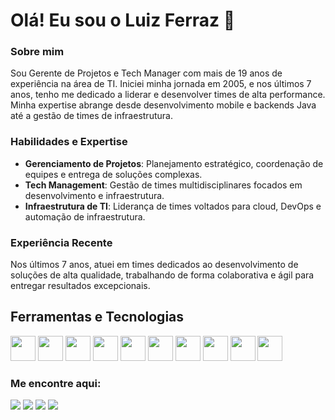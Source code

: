 # Olá! Eu sou o Luiz Ferraz 👋

### Sobre mim
Sou Gerente de Projetos e Tech Manager com mais de 19 anos de experiência na área de TI. Iniciei minha jornada em 2005, e nos últimos 7 anos, tenho me dedicado a liderar e desenvolver times de alta performance. 
Minha expertise abrange desde desenvolvimento mobile e backends Java até a gestão de times de infraestrutura.

### Habilidades e Expertise
- **Gerenciamento de Projetos**: Planejamento estratégico, coordenação de equipes e entrega de soluções complexas.
- **Tech Management**: Gestão de times multidisciplinares focados em desenvolvimento e infraestrutura.
- **Infraestrutura de TI**: Liderança de times voltados para cloud, DevOps e automação de infraestrutura.

### Experiência Recente
Nos últimos 7 anos, atuei em times dedicados ao desenvolvimento de soluções de alta qualidade, trabalhando de forma colaborativa e ágil para entregar resultados excepcionais.

## Ferramentas e Tecnologias
<div style="display: inline-block;">
  <img loading="lazy" src="https://cdn.jsdelivr.net/gh/devicons/devicon/icons/java/java-original.svg" width="40" height="40"/>
  <img loading="lazy" src="https://cdn.jsdelivr.net/gh/devicons/devicon/icons/kubernetes/kubernetes-plain.svg" width="40" height="40"/>
  <img loading="lazy" src="https://cdn.jsdelivr.net/gh/devicons/devicon/icons/git/git-original.svg" width="40" height="40"/>
  <img src="https://cdn.jsdelivr.net/gh/devicons/devicon@latest/icons/amazonwebservices/amazonwebservices-plain-wordmark.svg" width="40" height="40"/>
  <img src="https://cdn.jsdelivr.net/gh/devicons/devicon@latest/icons/azuredevops/azuredevops-original.svg" width="40" height="40"/>
  <img src="https://cdn.jsdelivr.net/gh/devicons/devicon@latest/icons/bash/bash-original.svg" width="40" height="40"/>
  <img src="https://cdn.jsdelivr.net/gh/devicons/devicon@latest/icons/postman/postman-plain.svg" width="40" height="40"/>
  <img src="https://cdn.jsdelivr.net/gh/devicons/devicon@latest/icons/microsoftsqlserver/microsoftsqlserver-plain.svg" width="40" height="40"/>
  <img loading="lazy" src="https://cdn.jsdelivr.net/gh/devicons/devicon/icons/jira/jira-original.svg" width="40" height="40"/>
  <img src="https://cdn.jsdelivr.net/gh/devicons/devicon@latest/icons/azure/azure-original.svg" width="40" height="40"/>
</div>

### Me encontre aqui:
<a href="https://www.linkedin.com/in/luiz-henrique-ferraz" target="_blank"><img loading="lazy" src="https://img.shields.io/badge/-LinkedIn-%230077B5?style=for-the-badge&logo=linkedin&logoColor=white" target="_blank"></a>
<a href="https://discord.com/users/luizhferraz" target="_blank"> <img loading="lazy" src="https://img.shields.io/badge/Discord-7289DA?style=for-the-badge&logo=discord&logoColor=white"></a>
<a href="https://www.instagram.com/luizhferraz/" target="_blank"><img loading="lazy" src="https://img.shields.io/badge/-Instagram-%23E4405F?style=for-the-badge&logo=instagram&logoColor=white" target="_blank"></a>
<a href = "mailto:luizhferraz@gmail.com"><img loading="lazy" src="https://img.shields.io/badge/Gmail-D14836?style=for-the-badge&logo=gmail&logoColor=white" target="_blank"></a>
